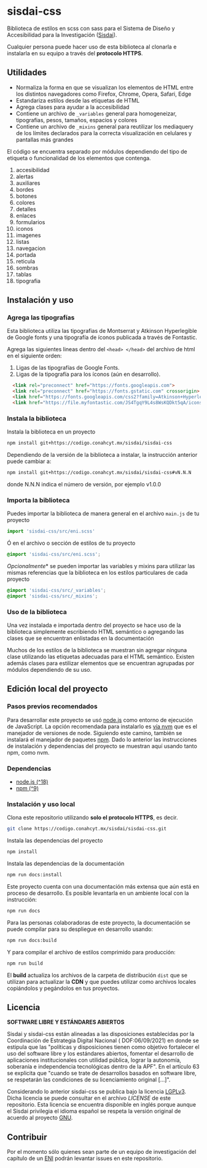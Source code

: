 # sisdai-css

Biblioteca de estilos en scss con sass para el Sistema de Diseño y Accesibilidad para la Investigación
([Sisdai](https://sisdai.conacyt.mx/)).

Cualquier persona puede hacer uso de esta biblioteca al clonarla e instalarla
en su equipo a través del **protocolo HTTPS**.

## Utilidades

* Normaliza la forma en que se visualizan los elementos de HTML entre los distintos navegadores como Firefox, Chrome, Opera, Safari, Edge
* Estandariza estilos desde las etiquetas de HTML
* Agrega clases para ayudar a la accesibilidad
* Contiene un archivo de `_variables` general para homogeneizar, tipografias, pesos, tamaños, espacios y colores
* Contiene un archivo de `_mixins` general para reutilizar los mediaquery de los límites declarados para la correcta visualización en celulares y pantallas más grandes


El código se encuentra separado por módulos dependiendo del tipo de etiqueta o funcionalidad de los elementos que contenga.

  1. accesibilidad
  1. alertas
  1. auxiliares
  1. bordes
  1. botones
  1. colores
  1. detalles
  1. enlaces
  1. formularios
  1. iconos
  1. imagenes
  1. listas
  1. navegacion
  1. portada
  1. reticula
  1. sombras
  1. tablas
  1. tipografia

## Instalación y uso

### Agrega las tipografías

Esta biblioteca utiliza las tipografias de Montserrat y Atkinson Hyperlegible de Google fonts y una tipografía de íconos
publicada a través de Fontastic.

Agrega las siguientes lineas dentro del `<head> </head>` del archivo de html en el siguiente orden:

1. Ligas de las tipografías de Google Fonts.
2. Ligas de la tipografía para los íconos (aún en desarrollo).

``` html
  <link rel="preconnect" href="https://fonts.googleapis.com">
  <link rel="preconnect" href="https://fonts.gstatic.com" crossorigin>
  <link href="https://fonts.googleapis.com/css2?family=Atkinson+Hyperlegible&family=Montserrat:wght@400;500;600&display=swap" rel="stylesheet">
  <link href="https://file.myfontastic.com/JS4TgqY9L4s8WsKQDkt5qA/icons.css" rel="stylesheet">  
```

### Instala la biblioteca
Instala la biblioteca en un proyecto
``` bash
npm install git+https://codigo.conahcyt.mx/sisdai/sisdai-css
```
Dependiendo de la versión de la biblioteca a instalar, la instrucción anterior puede cambiar a:
``` bash
npm install git+https://codigo.conahcyt.mx/sisdai/sisdai-css#vN.N.N
```
donde N.N.N indica el número de versión, por ejemplo v1.0.0

### Importa la biblioteca

Puedes importar la biblioteca de manera general en el archivo `main.js` de tu proyecto

```js
import 'sisdai-css/src/eni.scss'
```

Ó en el archivo o sección de estilos de tu proyecto

```css
@import 'sisdai-css/src/eni.scss';
```

*Opcionalmente** se pueden importar las variables y mixins para utilizar las mismas referencias que la biblioteca en los estilos particulares de cada proyecto

``` css
@import 'sisdai-css/src/_variables';
@import 'sisdai-css/src/_mixins';
```

### Uso de la biblioteca

Una vez instalada e importada dentro del proyecto se hace uso de la biblioteca simplemente escribiendo HTML semántico o agregando las clases que se encuentran enlistadas en la documentación 

Muchos de los estilos de la biblioteca se muestran sin agregar ninguna clase utilizando las etiquetas adecuadas para el HTML semántico. Existen además clases para estilizar elementos que se encuentran agrupadas por módulos dependiendo de su uso.



## Edición local del proyecto

### Pasos previos recomendados

Para desarrollar este proyecto se usó [node.js](https://nodejs.org/en) como
entorno de ejecución de JavaScript. La opción recomendada para instalarlo es
[vía nvm](https://github.com/nvm-sh/nvm) que es el manejador de versiones de
node. Siguiendo este camino, también se instalará el manejador de paquetes
[npm](https://www.npmjs.com/). Dado lo anterior las instrucciones de instalación
y dependencias del proyecto se muestran aquí usando tanto npm, como nvm.

### Dependencias

- [node.js (^18)](https://nodejs.org/en/download/)
- [npm (^9)](https://www.npmjs.com/get-npm)

### Instalación y uso local

Clona este repositorio utilizando **solo el protocolo HTTPS**, es decir.

```bash
git clone https://codigo.conahcyt.mx/sisdai/sisdai-css.git
```

Instala las dependencias del proyecto

``` sh
npm install
```

Instala las dependencias de la documentación

``` sh
npm run docs:install
```

Este proyecto cuenta con una documentación más extensa que aún está
en proceso de desarrollo. Es posible levantarla en un ambiente local con la instrucción:
``` sh
npm run docs
```

Para las personas colaboradoras de este proyecto, la documentación se puede
compilar para su despliegue en desarrollo usando:

```bash
npm run docs:build
```

Y para compilar el archivo de estilos comprimido para producción:

```bash
npm run build
```

El **build** actualiza los archivos de la carpeta de distribución `dist` que se utilizan para actualizar la **CDN** y que puedes utilizar como archivos locales copiándolos y pegándolos en tus proyectos.

## Licencia

**SOFTWARE LIBRE Y ESTÁNDARES ABIERTOS**

Sisdai y sisdai-css están alineadas a las disposiciones establecidas por
la Coordinación de Estrategia Digital Nacional (
DOF:06/09/2021) en donde se estipula que las "políticas y disposiciones tienen
como objetivo fortalecer el uso del software
libre y los estándares abiertos, fomentar el desarrollo de aplicaciones
institucionales con utilidad pública, lograr la
autonomía, soberanía e independencia tecnológicas dentro de la APF". En el
artículo 63 se explicita que "cuando se trate
de desarrollos basados en software libre, se respetarán las condiciones de su
licenciamiento original [...]".

Considerando lo anterior sisdai-css se publica bajo la licencia
[LGPLv3](https://www.gnu.org/licenses/lgpl-3.0.html). Dicha licencia se puede
consultar en el archivo _LICENSE_ de este repositorio.
Esta licencia se encuentra disponible en inglés porque aunque el Sisdai privilegia
el idioma español se respeta la versión original de acuerdo al proyecto
[GNU](https://www.gnu.org/licenses/licenses.html).

## Contribuir

Por el momento sólo quienes sean
parte de un equipo de investigación del capítulo de un [ENI](https://eni.conahcyt.mx)
podrán levantar issues en este repositorio.
